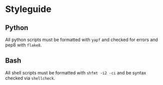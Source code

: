 # Styleguide

## Python

All python scripts must be formatted with `yapf` and checked for errors and pep8 with `flake8`.

## Bash

All shell scripts must be formatted with `shfmt -i2 -ci` and be syntax checked via `shellcheck`.
